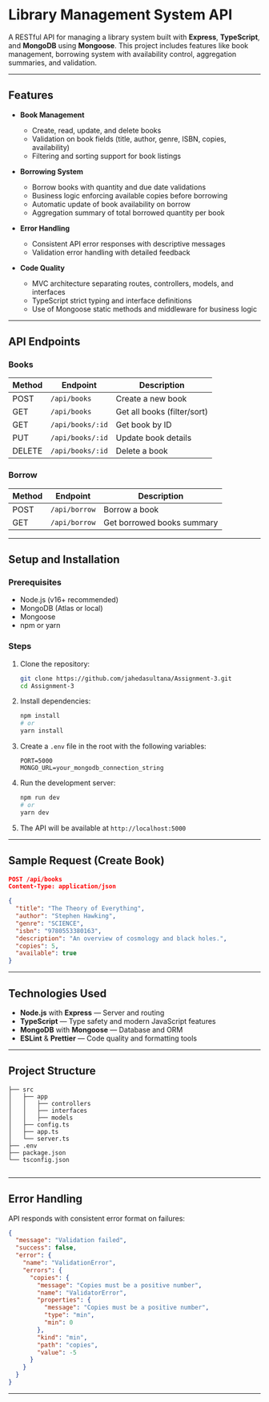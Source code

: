 
# Library Management System API

A RESTful API for managing a library system built with **Express**, **TypeScript**, and **MongoDB** using **Mongoose**. This project includes features like book management, borrowing system with availability control, aggregation summaries, and validation.

---

## Features

- **Book Management**
  - Create, read, update, and delete books
  - Validation on book fields (title, author, genre, ISBN, copies, availability)
  - Filtering and sorting support for book listings

- **Borrowing System**
  - Borrow books with quantity and due date validations
  - Business logic enforcing available copies before borrowing
  - Automatic update of book availability on borrow
  - Aggregation summary of total borrowed quantity per book

- **Error Handling**
  - Consistent API error responses with descriptive messages
  - Validation error handling with detailed feedback

- **Code Quality**
  - MVC architecture separating routes, controllers, models, and interfaces
  - TypeScript strict typing and interface definitions
  - Use of Mongoose static methods and middleware for business logic

---

## API Endpoints

### Books

| Method | Endpoint           | Description                |
| ------ | ------------------ | --------------------------|
| POST   | `/api/books`       | Create a new book          |
| GET    | `/api/books`       | Get all books (filter/sort)|
| GET    | `/api/books/:id`   | Get book by ID             |
| PUT    | `/api/books/:id`   | Update book details        |
| DELETE | `/api/books/:id`   | Delete a book              |

### Borrow

| Method | Endpoint           | Description                |
| ------ | ------------------ | --------------------------|
| POST   | `/api/borrow`      | Borrow a book              |
| GET    | `/api/borrow`      | Get borrowed books summary |

---

## Setup and Installation

### Prerequisites

- Node.js (v16+ recommended)
- MongoDB (Atlas or local)
- Mongoose
- npm or yarn

### Steps

1. Clone the repository:

   ```bash
   git clone https://github.com/jahedasultana/Assignment-3.git
   cd Assignment-3
   ````

2. Install dependencies:

   ```bash
   npm install
   # or
   yarn install
   ````

3. Create a `.env` file in the root with the following variables:

   ```env
   PORT=5000
   MONGO_URL=your_mongodb_connection_string
   ```

4. Run the development server:

   ```bash
   npm run dev
   # or
   yarn dev
   ```

5. The API will be available at `http://localhost:5000`

---

## Sample Request (Create Book)

```json
POST /api/books
Content-Type: application/json

{
  "title": "The Theory of Everything",
  "author": "Stephen Hawking",
  "genre": "SCIENCE",
  "isbn": "9780553380163",
  "description": "An overview of cosmology and black holes.",
  "copies": 5,
  "available": true
}
```

---

## Technologies Used

* **Node.js** with **Express** — Server and routing
* **TypeScript** — Type safety and modern JavaScript features
* **MongoDB** with **Mongoose** — Database and ORM
* **ESLint** & **Prettier** — Code quality and formatting tools

---

## Project Structure

```
├── src
│   ├── app
│   │   ├── controllers
│   │   ├── interfaces
│   │   ├── models
│   ├── config.ts
│   ├── app.ts
│   └── server.ts
├── .env
├── package.json
└── tsconfig.json


```

---

## Error Handling

API responds with consistent error format on failures:

```json
{
  "message": "Validation failed",
  "success": false,
  "error": {
    "name": "ValidationError",
    "errors": {
      "copies": {
        "message": "Copies must be a positive number",
        "name": "ValidatorError",
        "properties": {
          "message": "Copies must be a positive number",
          "type": "min",
          "min": 0
        },
        "kind": "min",
        "path": "copies",
        "value": -5
      }
    }
  }
}
```

---



